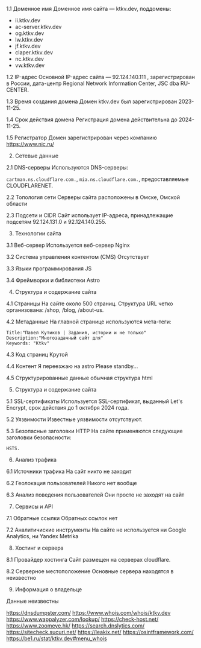 1.1 Доменное имя
Доменное имя сайта — ktkv.dev, поддомены:
- ii.ktkv.dev
- ac-server.ktkv.dev
- og.ktkv.dev
- lw.ktkv.dev
- jf.ktkv.dev
- claper.ktkv.dev
- nc.ktkv.dev
- vw.ktkv.dev

1.2 IP-адрес
Основной IP-адрес сайта — 
92.124.140.111 , зарегистрирован в России, дата-центр Regional Network Information Center, JSC dba RU-CENTER.

1.3 Время создания домена
Домен ktkv.dev был зарегистрирован 2023-11-25.

1.4 Срок действия домена
Регистрация домена действительна до 2024-11-25.

1.5 Регистратор
Домен зарегистрирован через компанию https://www.nic.ru/

2. Сетевые данные

2.1 DNS-серверы
Используются DNS-серверы:

`cartman.ns.cloudflare.com.`,
`mia.ns.cloudflare.com.`, предоставляемые CLOUDFLARENET.

2.2 Топология сети
Серверы сайта расположены в Омске, Омской области

2.3 Подсети и CIDR
Сайт использует IP-адреса, принадлежащие подсетям 92.124.131.0 и 92.124.140.255.

3. Технологии сайта

3.1 Веб-сервер
Используется веб-сервер Nginx

3.2 Система управления контентом (CMS)
Отсутствует

3.3 Языки программирования
JS

3.4 Фреймворки и библиотеки
Astro

4. Структура и содержание сайта

4.1 Страницы
На сайте около 500 страниц. Структура URL четко организована: /shop, /blog, /about-us.

4.2 Метаданные
На главной странице используются мета-теги:

```
Title:"Павел Кутиков | Задания, истории и не только"
Description:"Многозадачный сайт для"
Keywords: "Ktkv"
```

4.3 Код страниц
Крутой

4.4 Контент
Я переезжаю на astro
Please standby...

4.5 Структурированные данные
обычная структура html

5. Структура и содержание сайта

5.1 SSL-сертификаты
Используется SSL-сертификат, выданный Let's Encrypt, срок действия до 1 октября 2024 года.

5.2 Уязвимости
Известные уязвимости отсутствуют.

5.3 Безопасные заголовки HTTP
На сайте применяются следующие заголовки безопасности:

```
HSTS.
```

6. Анализ трафика

6.1 Источники трафика
На сайт никто не заходит

6.2 Геолокация пользователей
Никого нет вообще

6.3 Анализ поведения пользователей
Они просто не заходят на сайт


7. Сервисы и  API

7.1 Обратные ссылки
Обратных ссылок нет

7.2 Аналитичиские инструменты
На сайте не используется ни Google Analytics, ни Yandex Metrika 


8. Хостинг и сервера

8.1 Провайдер хостинга
Сайт размещен на серверах cloudflare.

8.2 Серверное местоположение
Основные сервера находятся в неизвестно

9. Информация о владельце

Данные неизвестны

https://dnsdumpster.com/
https://www.whois.com/whois/ktkv.dev
https://www.wappalyzer.com/lookup/
https://check-host.net/
https://www.zoomeye.hk/
https://search.dnslytics.com/
https://sitecheck.sucuri.net/
https://leakix.net/
https://osintframework.com/
https://be1.ru/stat/ktkv.dev#menu_whois
